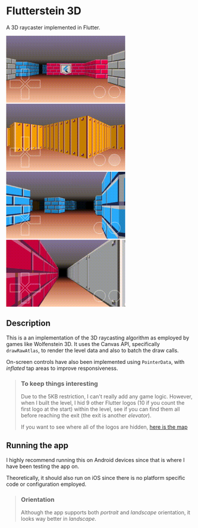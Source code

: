 # Flutterstein 3D

A 3D raycaster implemented in Flutter.

![Gameplay 0](/captures/gameplay0_320x180.gif?raw=true)
![Gameplay 1](/captures/gameplay1_320x180.gif?raw=true)
![Gameplay 2](/captures/gameplay2_320x180.gif?raw=true)
![Gameplay 3](/captures/gameplay3_320x180.gif?raw=true)

## Description

This is a an implementation of the 3D raycasting algorithm as employed by games like Wolfenstein 3D. It uses the Canvas API, specifically `drawRawAtlas`, to render the level data and also to batch the draw calls.

On-screen controls have also been implemented using `PointerData`, with _inflated_ tap areas to improve responsiveness.

> ### To keep things interesting
>
> Due to the 5KB restriction, I can't really add any game logic. However, when I built the level, I hid 9 other Flutter logos (10 if you count the first logo at the start) within the level, see if you can find them all before reaching the exit (the exit is another _elevator_).
>
> If you want to see where all of the logos are hidden, [here is the map](/captures/level_map.png?raw=true)

## Running the app

I highly recommend running this on Android devices since that is where I have been testing the app on.

Theoretically, it should also run on iOS since there is no platform specific code or configuration employed.

> ### Orientation
>
> Although the app supports both _portrait_ and _landscape_ orientation, it looks way better in _landscape_.
